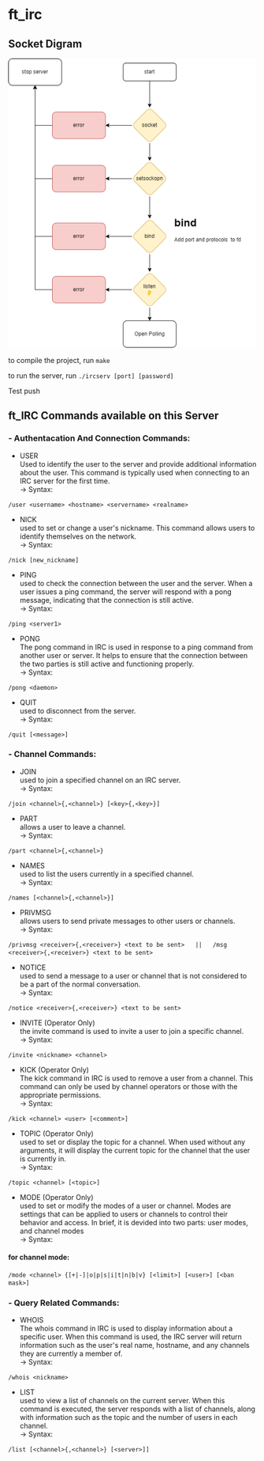 # ft_irc

## Socket Digram
![Socket Digram](./assets/open_socket.png)

to compile the project, run `make`

to run the server, run `./ircserv [port] [password]`





Test push 

## ft_IRC Commands available on this Server
### - Authentacation And Connection Commands:
- USER</br>
Used to identify the user to the server and provide additional information about the user. This command is typically used when connecting to an IRC server for the first time. </br>
-> Syntax:
```
/user <username> <hostname> <servername> <realname>
```
- NICK</br>
used to set or change a user's nickname. This command allows users to identify themselves on the network.</br>
-> Syntax:
```
/nick [new_nickname]
```
- PING</br>
used to check the connection between the user and the server. When a user issues a ping command, the server will respond with a pong message, indicating that the connection is still active.</br>
-> Syntax:
```
/ping <server1>
```
- PONG</br>
The pong command in IRC is used in response to a ping command from another user or server. It helps to ensure that the connection between the two parties is still active and functioning properly.</br>
-> Syntax:
```
/pong <daemon>
```
- QUIT</br>
used to disconnect from the server.</br>
-> Syntax:
```
/quit [<message>]
```

### - Channel Commands:
- JOIN</br>
used to join a specified channel on an IRC server.</br>
-> Syntax:
```
/join <channel>{,<channel>} [<key>{,<key>}]
```
- PART</br>
allows a user to leave a channel.</br>
-> Syntax:
```
/part <channel>{,<channel>}
```
- NAMES</br>
used to list the users currently in a specified channel.</br>
-> Syntax:
```
/names [<channel>{,<channel>}]
```
- PRIVMSG</br>
allows users to send private messages to other users or channels.</br>
-> Syntax:
```
/privmsg <receiver>{,<receiver>} <text to be sent>   ||   /msg <receiver>{,<receiver>} <text to be sent>
```
- NOTICE</br>
used to send a message to a user or channel that is not considered to be a part of the normal conversation.</br>
-> Syntax:
```
/notice <receiver>{,<receiver>} <text to be sent>
```
- INVITE (Operator Only)</br>
the invite command is used to invite a user to join a specific channel.</br>
-> Syntax:
```
/invite <nickname> <channel>
```
- KICK (Operator Only)</br>
The kick command in IRC is used to remove a user from a channel. This command can only be used by channel operators or those with the appropriate permissions.</br>
-> Syntax:
```
/kick <channel> <user> [<comment>]
```
- TOPIC (Operator Only)</br>
used to set or display the topic for a channel. When used without any arguments, it will display the current topic for the channel that the user is currently in.</br>
-> Syntax:
```
/topic <channel> [<topic>]
```
- MODE (Operator Only)</br>
used to set or modify the modes of a user or channel. Modes are settings that can be applied to users or channels to control their behavior and access. In brief, it is devided into two parts: user modes, and channel modes</br>
-> Syntax:

#### for channel mode:
```
/mode <channel> {[+|-]|o|p|s|i|t|n|b|v} [<limit>] [<user>] [<ban mask>]
```
### - Query Related Commands:
- WHOIS</br>
The whois command in IRC is used to display information about a specific user. When this command is used, the IRC server will return information such as the user's real name, hostname, and any channels they are currently a member of.</br>
-> Syntax:
```
/whois <nickname>
```
- LIST</br>
used to view a list of channels on the current server. When this command is executed, the server responds with a list of channels, along with information such as the topic and the number of users in each channel.</br>
-> Syntax:
```
/list [<channel>{,<channel>} [<server>]]
```

